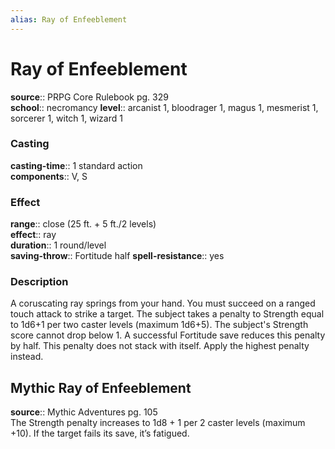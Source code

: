 ```yaml
---
alias: Ray of Enfeeblement
---
```


# Ray of Enfeeblement 

**source**:: PRPG Core Rulebook pg. 329  
**school**:: necromancy
**level**:: arcanist 1, bloodrager 1, magus 1, mesmerist 1, sorcerer 1, witch 1, wizard 1

### Casting 

**casting-time**:: 1 standard action  
**components**:: V, S

### Effect 

**range**:: close (25 ft. + 5 ft./2 levels)  
**effect**:: ray  
**duration**:: 1 round/level  
**saving-throw**:: Fortitude half
**spell-resistance**:: yes

### Description 

A coruscating ray springs from your hand. You must succeed on a ranged touch attack to strike a target. The subject takes a penalty to Strength equal to 1d6+1 per two caster levels (maximum 1d6+5). The subject's Strength score cannot drop below 1. A successful Fortitude save reduces this penalty by half. This penalty does not stack with itself. Apply the highest penalty instead.

## Mythic Ray of Enfeeblement 

**source**:: Mythic Adventures pg. 105  
The Strength penalty increases to 1d8 + 1 per 2 caster levels (maximum +10). If the target fails its save, it’s fatigued.
